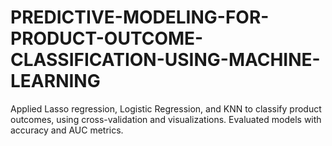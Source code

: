 # PREDICTIVE-MODELING-FOR-PRODUCT-OUTCOME-CLASSIFICATION-USING-MACHINE-LEARNING
Applied Lasso regression, Logistic Regression,  and KNN to classify product outcomes, using cross-validation and visualizations. Evaluated models with accuracy and AUC  metrics. 
